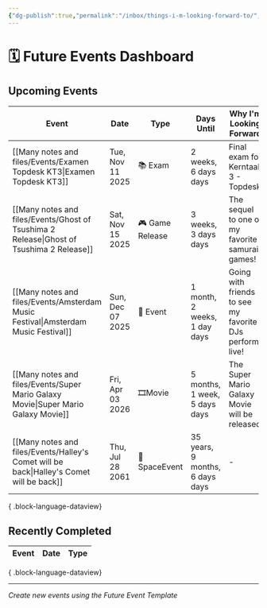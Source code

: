 ```yaml
---
{"dg-publish":true,"permalink":"/inbox/things-i-m-looking-forward-to/","noteIcon":"","created":"2025-10-03T16:13:08.429+02:00","updated":"2025-10-04T22:22:08.851+02:00"}
---
```


# 🗓️ Future Events Dashboard

## Upcoming Events

| Event                                                                                       | Date             | Type            | Days Until                      | Why I'm Looking Forward                                 |
| ------------------------------------------------------------------------------------------- | ---------------- | --------------- | ------------------------------- | ------------------------------------------------------- |
| [[Many notes and files/Events/Examen Topdesk KT3\|Examen Topdesk KT3]]                   | Tue, Nov 11 2025 | 📚 Exam         | 2 weeks, 6 days days            | Final exam for Kerntaak 3 - Topdesk                     |
| [[Many notes and files/Events/Ghost of Tsushima 2 Release\|Ghost of Tsushima 2 Release]] | Sat, Nov 15 2025 | 🎮 Game Release | 3 weeks, 3 days days            | The sequel to one of my favorite samurai games!         |
| [[Many notes and files/Events/Amsterdam Music Festival\|Amsterdam Music Festival]]       | Sun, Dec 07 2025 | 🎵 Event        | 1 month, 2 weeks, 1 day days    | Going with friends to see my favorite DJs perform live! |
| [[Many notes and files/Events/Super Mario Galaxy Movie\|Super Mario Galaxy Movie]]       | Fri, Apr 03 2026 | 🎞️Movie        | 5 months, 1 week, 5 days days   | The Super Mario Galaxy Movie will be released           |
| [[Many notes and files/Events/Halley's Comet will be back\|Halley's Comet will be back]] | Thu, Jul 28 2061 | 🌌SpaceEvent    | 35 years, 9 months, 6 days days | \-                                                      |

{ .block-language-dataview}

## Recently Completed

| Event | Date | Type |
| ----- | ---- | ---- |

{ .block-language-dataview}

---

_Create new events using the Future Event Template_
